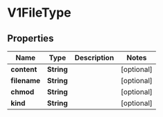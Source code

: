 

# V1FileType


## Properties

Name | Type | Description | Notes
------------ | ------------- | ------------- | -------------
**content** | **String** |  |  [optional]
**filename** | **String** |  |  [optional]
**chmod** | **String** |  |  [optional]
**kind** | **String** |  |  [optional]



